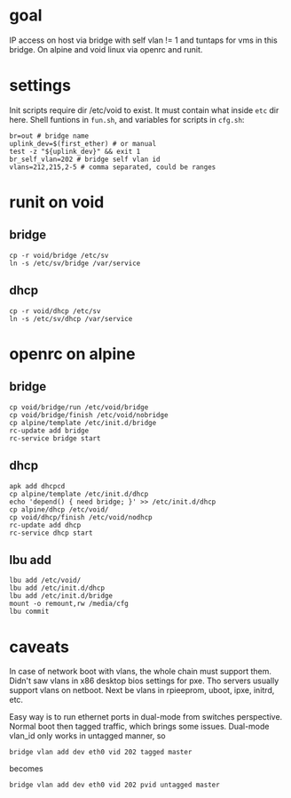 # goal
IP access on host via bridge with self vlan != 1
and tuntaps for vms in this bridge.
On alpine and void linux via openrc and runit.

# settings
Init scripts require dir /etc/void to exist.
It must contain what inside ```etc``` dir here.
Shell funtions in ```fun.sh```, and variables
for scripts in ```cfg.sh```:
```
br=out # bridge name
uplink_dev=$(first_ether) # or manual
test -z "${uplink_dev}" && exit 1
br_self_vlan=202 # bridge self vlan id
vlans=212,215,2-5 # comma separated, could be ranges
```

# runit on void
## bridge
```
cp -r void/bridge /etc/sv
ln -s /etc/sv/bridge /var/service
```
## dhcp
```
cp -r void/dhcp /etc/sv
ln -s /etc/sv/dhcp /var/service
```

# openrc on alpine

## bridge
```
cp void/bridge/run /etc/void/bridge
cp void/bridge/finish /etc/void/nobridge
cp alpine/template /etc/init.d/bridge
rc-update add bridge
rc-service bridge start
```
## dhcp
```
apk add dhcpcd
cp alpine/template /etc/init.d/dhcp
echo 'depend() { need bridge; }' >> /etc/init.d/dhcp
cp alpine/dhcp /etc/void/
cp void/dhcp/finish /etc/void/nodhcp
rc-update add dhcp
rc-service dhcp start
```
## lbu add
```
lbu add /etc/void/
lbu add /etc/init.d/dhcp
lbu add /etc/init.d/bridge
mount -o remount,rw /media/cfg
lbu commit
```
# caveats
In case of network boot with vlans, the whole chain must support them.
Didn't saw vlans in x86 desktop bios settings for pxe.
Tho servers usually support vlans on netboot.
Next be vlans in rpieeprom, uboot, ipxe, initrd, etc.

Easy way is to run ethernet ports in dual-mode from switches perspective.
Normal boot then tagged traffic, which brings some issues.
Dual-mode vlan_id only works in untagged manner, so
```
bridge vlan add dev eth0 vid 202 tagged master
```
becomes
```
bridge vlan add dev eth0 vid 202 pvid untagged master
```
